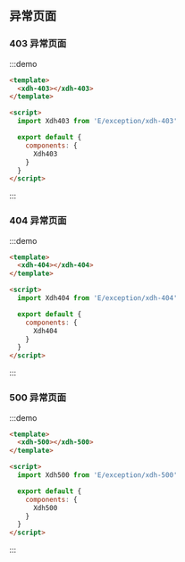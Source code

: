 <script>
  import Xdh403 from 'E/exception/xdh-403'
  import Xdh404 from 'E/exception/xdh-404'
  import Xdh500 from 'E/exception/xdh-500'
  export default {
    components: {
      Xdh403,
      Xdh404,
      Xdh500
    }
  }
</script>

## 异常页面
### 403 异常页面
:::demo
```html
<template>
  <xdh-403></xdh-403>
</template>

<script>
  import Xdh403 from 'E/exception/xdh-403'

  export default {
    components: {
      Xdh403
    }
  }
</script>
```
:::

### 404 异常页面
:::demo
```html
<template>
  <xdh-404></xdh-404>
</template>

<script>
  import Xdh404 from 'E/exception/xdh-404'

  export default {
    components: {
      Xdh404
    }
  }
</script>
```
:::

### 500 异常页面
:::demo
```html
<template>
  <xdh-500></xdh-500>
</template>

<script>
  import Xdh500 from 'E/exception/xdh-500'

  export default {
    components: {
      Xdh500
    }
  }
</script>
```
:::

